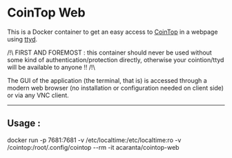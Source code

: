 # CoinTop Web
This is a Docker container to get an easy access to [CoinTop](https://cointop.sh) in a webpage using [ttyd](https://github.com/tsl0922/ttyd).

/!\ FIRST AND FOREMOST : this container should never be used without some kind of authentication/protection directly, otherwise your cointion/ttyd will be available to anyone !! /!\

The GUI of the application (the terminal, that is)  is accessed through a modern web browser (no installation or configuration needed on client side) or via any VNC client.

---

## Usage :
docker run -p 7681:7681 -v /etc/localtime:/etc/localtime:ro -v <yourvolumestorage>/cointop:/root/.config/cointop --rm -it acaranta/cointop-web

